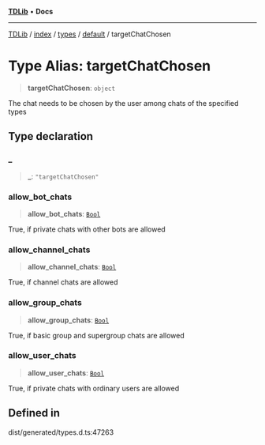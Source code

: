 [**TDLib**](../../../../../../README.md) • **Docs**

***

[TDLib](../../../../../../modules.md) / [index](../../../../../README.md) / [types](../../../README.md) / [default](../README.md) / targetChatChosen

# Type Alias: targetChatChosen

> **targetChatChosen**: `object`

The chat needs to be chosen by the user among chats of the specified types

## Type declaration

### \_

> **\_**: `"targetChatChosen"`

### allow\_bot\_chats

> **allow\_bot\_chats**: [`Bool`](Bool.md)

True, if private chats with other bots are allowed

### allow\_channel\_chats

> **allow\_channel\_chats**: [`Bool`](Bool.md)

True, if channel chats are allowed

### allow\_group\_chats

> **allow\_group\_chats**: [`Bool`](Bool.md)

True, if basic group and supergroup chats are allowed

### allow\_user\_chats

> **allow\_user\_chats**: [`Bool`](Bool.md)

True, if private chats with ordinary users are allowed

## Defined in

dist/generated/types.d.ts:47263
